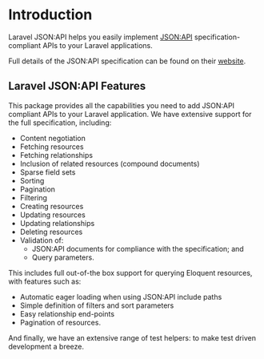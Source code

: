 # Introduction

Laravel JSON:API helps you easily implement [JSON:API](https://jsonapi.org)
specification-compliant APIs to your Laravel applications.

Full details of the JSON:API specification can be found on their
[website](https://jsonapi.org).

## Laravel JSON:API Features

This package provides all the capabilities you need to add JSON:API compliant
APIs to your Laravel application. We have extensive support for the full
specification, including:

- Content negotiation
- Fetching resources
- Fetching relationships
- Inclusion of related resources (compound documents)
- Sparse field sets
- Sorting
- Pagination
- Filtering
- Creating resources
- Updating resources
- Updating relationships
- Deleting resources
- Validation of:
  - JSON:API documents for compliance with the specification; and
  - Query parameters.

This includes full out-of-the box support for querying Eloquent resources,
with features such as:

- Automatic eager loading when using JSON:API include paths
- Simple definition of filters and sort parameters
- Easy relationship end-points
- Pagination of resources.

And finally, we have an extensive range of test helpers: to make
test driven development a breeze.
